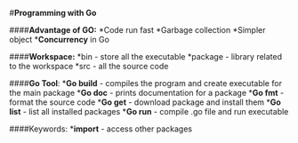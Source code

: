 #__Programming with Go__

####__Advantage of GO:__
*Code run fast
*Garbage collection
*Simpler object
*__Concurrency__ in Go

####__Workspace:__
*bin - store all the executable
*package - library related to the workspace
*src - all the source code

####__Go Tool__:
*__Go build__ - compiles the program and create executable for the main package
*__Go doc__ - prints documentation for a package
*__Go fmt__ - format the source code
*__Go get__ - download package and install them
*__Go list__ - list all installed packages
*__Go run__ - compile .go file and run executable

####Keywords:
*__import__ - access other packages




